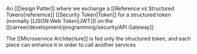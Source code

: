 An [[Design Patter]] where we exchange a [[Reference vs Structured Tokens|referemce]] [[Security Token|Token]] for a structured token (normally [[JSON Web Token|JWT]]) on the [[carreer/development/programming/security/API Gateway]]

The [[Microservice Architecture]] is fed only the structured token, and each piece can enhance it in order to call another services
